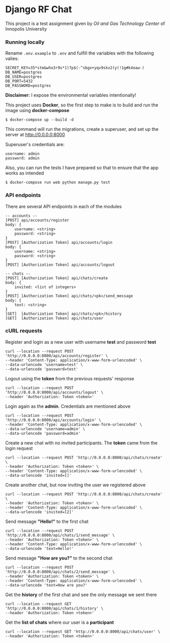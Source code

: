 # Django RF Chat
This project is a test assignment given by *Oil and Gas Technology Center* of Innopolis University

### Running locally
Rename `.env.example` to `.env` and fulfill the variables with the following valies:
```
SECRET_KEY=35*stm&who3r9s*1)7p$(-^sbgx+yqv9skx2(y(!1g#k4oaw-)
DB_NAME=postgres
DB_USER=postgres
DB_PORT=5432
DB_PASSWORD=postgres
```
**Disclaimer:** I expose the environmental variables intentionally!

This project uses **Docker**, so the first step to make is to build and run the image using **docker-compose**
```
$ docker-compose up --build -d
```
This command will run the migrations, create a superuser, and set up the server at http://0.0.0.0:8000

Superuser's credentials are:
```
username: admin
password: admin
```

Also, you can run the tests I have prepared so that to ensure that the app works as intended
```
$ docker-compose run web python manage.py test
```

### API endpoints

There are several API endpoints in each of the modules
```
-- accounts --
[POST] api/accounts/register
body: {
    username: <string>
    password: <string>
}
[POST] [Authorization Token] api/accounts/login
body: {
    username: <string>
    password: <string>
}
[POST] [Authorization Token] api/accounts/logout

-- chats --
[POST] [Authorization Token] api/chats/create
body: {
    invited: <list of integers>
}
[POST] [Authorization Token] api/chats/<pk>/send_message
body: {
    text: <string>
}
[GET]  [Authorization Token] api/chats/<pk>/history
[GET]  [Authorization Token] api/chats/user
```

### cURL requests

Register and login as a new user with username **test** and password **test**
```
curl --location --request POST 'http://0.0.0.0:8000/api/accounts/register' \
--header 'Content-Type: application/x-www-form-urlencoded' \
--data-urlencode 'username=test' \
--data-urlencode 'password=test'
```

Logout using the **token** from the previous requests' response
```
curl --location --request POST 'http://0.0.0.0:8000/api/accounts/logout' \
--header 'Authorization: Token <token>'
```

Login again as the **admin**. Credentials are mentioned above
```
curl --location --request POST 'http://0.0.0.0:8000/api/accounts/login' \
--header 'Content-Type: application/x-www-form-urlencoded' \
--data-urlencode 'username=admin' \
--data-urlencode 'password=admin'
```

Create a new chat with no invited participants. The **token** came from the login request
```
curl --location --request POST 'http://0.0.0.0:8000/api/chats/create' \
--header 'Authorization: Token <token>' \
--header 'Content-Type: application/x-www-form-urlencoded' \
--data-urlencode 'invited=[]'
```

Create another chat, but now inviting the user we registered above
```
curl --location --request POST 'http://0.0.0.0:8000/api/chats/create' \
--header 'Authorization: Token <token>' \
--header 'Content-Type: application/x-www-form-urlencoded' \
--data-urlencode 'invited=[2]'
```

Send message **"Hello!"** to the first chat
```
curl --location --request POST 'http://0.0.0.0:8000/api/chats/1/send_message' \
--header 'Authorization: Token <token>' \
--header 'Content-Type: application/x-www-form-urlencoded' \
--data-urlencode 'text=Hello!'
```

Send message **"How are you?"** to the second chat
```
curl --location --request POST 'http://0.0.0.0:8000/api/chats/2/send_message' \
--header 'Authorization: Token <token>' \
--header 'Content-Type: application/x-www-form-urlencoded' \
--data-urlencode 'text=How are you?'
```

Get the **history** of the first chat and see the only message we sent there
```
curl --location --request GET 'http://0.0.0.0:8000/api/chats/1/history' \
--header 'Authorization: Token <token>'
```

Get the **list of chats** where our user is a **participant**
```
curl --location --request GET 'http://0.0.0.0:8000/api/chats/user' \
--header 'Authorization: Token <token>'
```